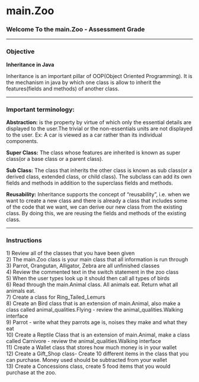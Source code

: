 # main.Zoo
<h3>Welcome To the main.Zoo - Assessment Grade</h3>
<hr>
<h3>Objective</h3>
<b>Inheritance in Java</b>
<p>Inheritance is an important pillar of OOP(Object Oriented Programming). It is the mechanism in java by which one class is allow to inherit the features(fields and methods) of another class.</p>
<hr>
<h3>Important terminology:</h3>
<p><b>Abstraction:</b> is the property by virtue of which only the essential details are displayed to the user.The trivial or the non-essentials units are not displayed to the user. Ex: A car is viewed as a car rather than its individual components.</p>
<p><b>Super Class:</b> The class whose features are inherited is known as super class(or a base class or a parent class).</p>
<p><b>Sub Class:</b> The class that inherits the other class is known as sub class(or a derived class, extended class, or child class). The subclass can add its own fields and methods in addition to the superclass fields and methods.</p>
<p><b>Reusability:</b> Inheritance supports the concept of “reusability”, i.e. when we want to create a new class and there is already a class that includes some of the code that we want, we can derive our new class from the existing class. By doing this, we are reusing the fields and methods of the existing class.</p>
<hr>
<h3>Instructions</h3>
<p>
1) Review all of the classes that you have been given<br>
2) The main.Zoo class is your main class that all information is run through<br>
3) Parrot, Orangutan, Alligator, Zebra are all unfinished classes<br>
4) Review the commented text in the switch statement in the zoo class<br>
5) When the user types look up it should then call all types of birds<br>
6) Read through the main.Animal class. All animals eat. Return what all animals eat. <br>
7) Create a class for Ring_Tailed_Lemurs<br>
8) Create an Bird class that is an extension of main.Animal, also make a class called animal_qualities.Flying - review the animal_qualities.Walking interface<br>
9) Parrot - write what they parrots age is, noises they make and what they eat<br>
10) Create a Reptile Class that is an extension of main.Animal, make a class called Carnivore - review the animal_qualities.Walking interface<br>
11) Create a Wallet class that stores how much money is in your wallet<br>
12) Create a Gift_Shop class- Create 10 different items in the class that you can purchase. Money used should be
subtracted from your wallet<br>
13) Create a Concessions class, create 5 food items that you would purchase at the zoo.<br></p>
